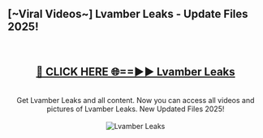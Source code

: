 <h2>[~Viral Videos~] Lvamber Leaks - Update Files 2025!</h2>
<br>
<div align="center">
<h2><a href="https://betterlinks.top/A2PfLJ" rel="nofollow">🔴 CLICK HERE 🌐==►► Lvamber Leaks</a></h2>
<br>
Get Lvamber Leaks and all content. Now you can access all videos and pictures of Lvamber Leaks. New Updated Files 2025!
<br>
<br>
<a href="https://betterlinks.top/A2PfLJ" rel="nofollow" data-target="animated-image.originalLink"><img src="https://i.ibb.co.com/WyWwxjT/player-gif2.gif" alt="Lvamber Leaks" style="max-width: 100%; display: inline-block;" data-target="animated-image.originalImage"></a>
</div>
<br>
